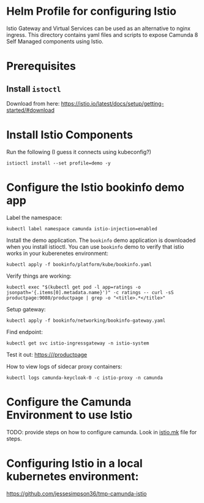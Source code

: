 # Helm Profile for configuring Istio

Istio Gateway and Virtual Services can be used as an alternative to nginx ingress. This directory contains yaml files 
and scripts to expose Camunda 8 Self Managed components using Istio. 

# Prerequisites

## Install `istoctl`

Download from here: https://istio.io/latest/docs/setup/getting-started/#download

# Install Istio Components

Run the following (I guess it connects using kubeconfig?)

```shell
istioctl install --set profile=demo -y
```
# Configure the Istio bookinfo demo app

Label the namespace:

```shell
kubectl label namespace camunda istio-injection=enabled
```

Install the demo application. The `bookinfo` demo application is downloaded when you install istioctl. You can use
`bookinfo` demo to verify that istio works in your kuberenetes environment:

```shell
kubectl apply -f bookinfo/platform/kube/bookinfo.yaml
```

Verify things are working:
```shell
kubectl exec "$(kubectl get pod -l app=ratings -o jsonpath='{.items[0].metadata.name}')" -c ratings -- curl -sS productpage:9080/productpage | grep -o "<title>.*</title>"
```

Setup gateway:
```shell
kubectl apply -f bookinfo/networking/bookinfo-gateway.yaml
```

Find endpoint:
```shell
kubectl get svc istio-ingressgateway -n istio-system
```

Test it out:
[https://<endpoint>/productpage](https://<endpoint>/productpage)

How to view logs of sidecar proxy containers:
```shell
kubectl logs camunda-keycloak-0 -c istio-proxy -n camunda
```

# Configure the Camunda Environment to use Istio 

TODO: provide steps on how to configure camunda. Look in [istio.mk](istio.mk) file for steps. 

# Configuring Istio in a local kubernetes environment: 

https://github.com/jessesimpson36/tmp-camunda-istio
